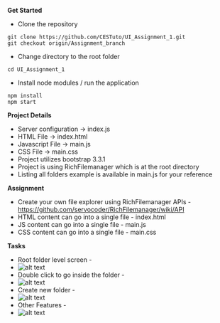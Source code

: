 **Get Started**
* Clone the repository
```
git clone https://github.com/CESTuto/UI_Assignment_1.git
git checkout origin/Assignment_branch
```
* Change directory to the root folder
```
cd UI_Assignment_1
```
* Install node modules / run the application
```
npm install
npm start
```

**Project Details**

* Server configuration -> index.js
* HTML File -> index.html
* Javascript File -> main.js
* CSS File -> main.css
* Project utilizes bootstrap 3.3.1
* Project is using RichFilemanager which is at the root directory
* Listing all folders example is available in main.js for your reference

**Assignment**

* Create your own file explorer using RichFilemanager APIs - https://github.com/servocoder/RichFilemanager/wiki/API
* HTML content can go into a single file - index.html
* JS content can go into a single file - main.js
* CSS content can go into a single file - main.css

**Tasks**
* Root folder level screen -
* ![alt text](https://raw.github.com/CESTuto/UI_Assignment_1/Assignment_branch/screenshots/list_all_folders.PNG)
* Double click to go inside the folder -
* ![alt text](https://raw.github.com/CESTuto/UI_Assignment_1/Assignment_branch/screenshots/show_folder_content.PNG)
* Create new folder -
* ![alt text](https://raw.github.com/CESTuto/UI_Assignment_1/Assignment_branch/screenshots/create_new_folder.PNG)
* Other Features -
* ![alt text](https://raw.github.com/CESTuto/UI_Assignment_1/Assignment_branch/screenshots/other_features.PNG)
